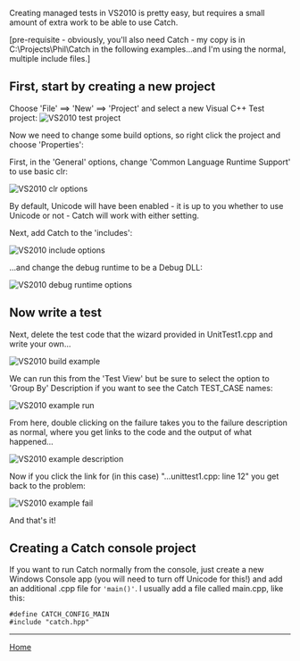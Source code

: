 Creating managed tests in VS2010 is pretty easy, but requires a small amount of extra work to be able to use Catch.

[pre-requisite - obviously, you'll also need Catch - my copy is in C:\Projects\Phil\Catch in the following examples...and I'm using the normal, multiple include files.]

## First, start by creating a new project

Choose 'File' ==> 'New' ==> 'Project' and select a new Visual C++ Test project:
![VS2010 test project](VS2010testproject.png)

Now we need to change some build options, so right click the project and choose 'Properties':

First, in the 'General' options, change 'Common Language Runtime Support' to use basic clr:

![VS2010 clr options](VS2010options-clr.png)

By default, Unicode will have been enabled - it is up to you whether to use Unicode or not - Catch will work with either setting.

Next, add Catch to the 'includes':

![VS2010 include options](VS2010options-include.png)

...and change the debug runtime to be a Debug DLL:

![VS2010 debug runtime options](VS2010options-debug-runtime.png)

## Now write a test

Next, delete the test code that the wizard provided in UnitTest1.cpp and write your own...


![VS2010 build example](VS2010example-build.png)

We can run this from the 'Test View' but be sure to select the option to 'Group By' Description if you want to see the Catch TEST_CASE names:

![VS2010 example run](VS2010example-run.png)


From here, double clicking on the failure takes you to the failure description as normal, where you get links to the code and the output of what happened...

![VS2010 example description](VS2010example-desc.png)

Now if you click the link for (in this case) "...unittest1.cpp: line 12" you get back to the problem:

![VS2010 example fail](VS2010example-fail.png)

And that's it!

## Creating a Catch console project

If you want to run Catch normally from the console, just create a new Windows Console app (you will need to turn off Unicode for this!) and add an additional .cpp file for `'main()'`.  I usually add a file called main.cpp, like this:

```
#define CATCH_CONFIG_MAIN
#include "catch.hpp"
``` 

---

[Home](../README.md)